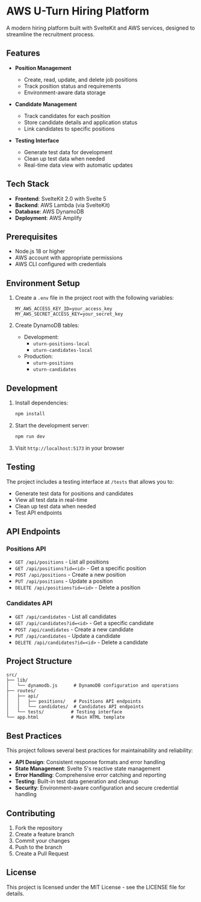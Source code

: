 # AWS U-Turn Hiring Platform

A modern hiring platform built with SvelteKit and AWS services, designed to streamline the recruitment process.

## Features

- **Position Management**
  - Create, read, update, and delete job positions
  - Track position status and requirements
  - Environment-aware data storage

- **Candidate Management**
  - Track candidates for each position
  - Store candidate details and application status
  - Link candidates to specific positions

- **Testing Interface**
  - Generate test data for development
  - Clean up test data when needed
  - Real-time data view with automatic updates

## Tech Stack

- **Frontend**: SvelteKit 2.0 with Svelte 5
- **Backend**: AWS Lambda (via SvelteKit)
- **Database**: AWS DynamoDB
- **Deployment**: AWS Amplify

## Prerequisites

- Node.js 18 or higher
- AWS account with appropriate permissions
- AWS CLI configured with credentials

## Environment Setup

1. Create a `.env` file in the project root with the following variables:
   ```
   MY_AWS_ACCESS_KEY_ID=your_access_key
   MY_AWS_SECRET_ACCESS_KEY=your_secret_key
   ```

2. Create DynamoDB tables:
   - Development:
     - `uturn-positions-local`
     - `uturn-candidates-local`
   - Production:
     - `uturn-positions`
     - `uturn-candidates`

## Development

1. Install dependencies:
   ```bash
   npm install
   ```

2. Start the development server:
   ```bash
   npm run dev
   ```

3. Visit `http://localhost:5173` in your browser

## Testing

The project includes a testing interface at `/tests` that allows you to:
- Generate test data for positions and candidates
- View all test data in real-time
- Clean up test data when needed
- Test API endpoints

## API Endpoints

### Positions API
- `GET /api/positions` - List all positions
- `GET /api/positions?id=<id>` - Get a specific position
- `POST /api/positions` - Create a new position
- `PUT /api/positions` - Update a position
- `DELETE /api/positions?id=<id>` - Delete a position

### Candidates API
- `GET /api/candidates` - List all candidates
- `GET /api/candidates?id=<id>` - Get a specific candidate
- `POST /api/candidates` - Create a new candidate
- `PUT /api/candidates` - Update a candidate
- `DELETE /api/candidates?id=<id>` - Delete a candidate

## Project Structure

```
src/
├── lib/
│   └── dynamodb.js      # DynamoDB configuration and operations
├── routes/
│   ├── api/
│   │   ├── positions/   # Positions API endpoints
│   │   └── candidates/  # Candidates API endpoints
│   └── tests/          # Testing interface
└── app.html            # Main HTML template
```

## Best Practices

This project follows several best practices for maintainability and reliability:

- **API Design**: Consistent response formats and error handling
- **State Management**: Svelte 5's reactive state management
- **Error Handling**: Comprehensive error catching and reporting
- **Testing**: Built-in test data generation and cleanup
- **Security**: Environment-aware configuration and secure credential handling

## Contributing

1. Fork the repository
2. Create a feature branch
3. Commit your changes
4. Push to the branch
5. Create a Pull Request

## License

This project is licensed under the MIT License - see the LICENSE file for details.